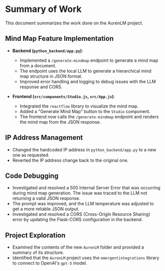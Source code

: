 # Summary of Work

This document summarizes the work done on the AurenLM project.

## Mind Map Feature Implementation

- **Backend (`python_backend/app.py`)**:
    - Implemented a `/generate-mindmap` endpoint to generate a mind map from a document.
    - The endpoint uses the local LLM to generate a hierarchical mind map structure in JSON format.
    - Improved error handling and logging to debug issues with the LLM response and CORS.

- **Frontend (`src/components/Studio.js`, `src/App.js`)**:
    - Integrated the `reactflow` library to visualize the mind map.
    - Added a "Generate Mind Map" button to the `Studio` component.
    - The frontend now calls the `/generate-mindmap` endpoint and renders the mind map from the JSON response.

## IP Address Management

- Changed the hardcoded IP address in `python_backend/app.py` to a new one as requested.
- Reverted the IP address change back to the original one.

## Code Debugging

- Investigated and resolved a 500 Internal Server Error that was occurring during mind map generation. The issue was traced to the LLM not returning a valid JSON response.
- The prompt was improved, and the LLM temperature was adjusted to get a more reliable JSON output.
- Investigated and resolved a CORS (Cross-Origin Resource Sharing) error by updating the Flask-CORS configuration in the backend.

## Project Exploration

- Examined the contents of the new `AurenLM` folder and provided a summary of its structure.
- Identified that the `AurenLM` project uses the `emergentintegrations` library to connect to OpenAI's `gpt-5` model.
